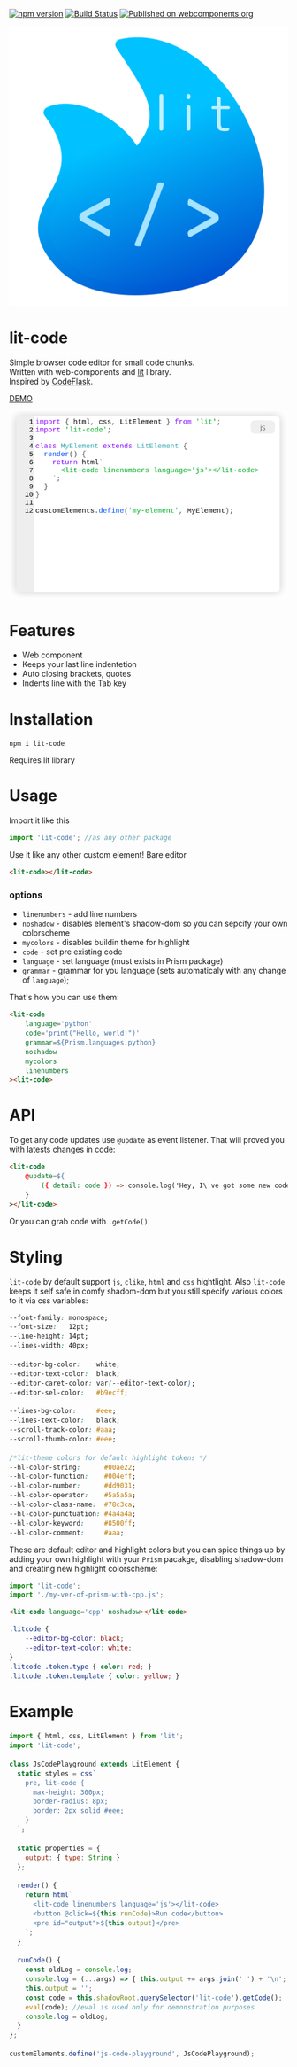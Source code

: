 [![npm version](https://badge.fury.io/js/lit-code.svg)](https://badge.fury.io/js/lit-code)
[![Build Status](https://travis-ci.com/Demiler/lit-code.svg?branch=master)](https://travis-ci.com/Demiler/lit-code)
[![Published on webcomponents.org](https://img.shields.io/badge/webcomponents.org-published-blue.svg)](https://www.webcomponents.org/element/lit-code)

![logo](logo.svg)

# lit-code
Simple browser code editor for small code chunks.  
Written with web-components and [lit](https://lit.dev/) library.  
Inspired by [CodeFlask](https://github.com/kazzkiq/CodeFlask).  

[DEMO](https://lit-code.firebaseapp.com/)

![preview](preview.png)

# Features
+ Web component
+ Keeps your last line indentetion
+ Auto closing brackets, quotes
+ Indents line with the Tab key

# Installation
```
npm i lit-code
```
Requires lit library

# Usage
Import it like this
```js
import 'lit-code'; //as any other package
```
Use it like any other custom element! Bare editor
```html
<lit-code></lit-code>
```

### options
+ `linenumbers` - add line numbers
+ `noshadow` - disables element's shadow-dom so you can sepcify your own colorscheme
+ `mycolors` - disables buildin theme for highlight
+ `code` - set pre existing code
+ `language` - set language (must exists in Prism package)
+ `grammar` - grammar for you language (sets automaticaly with any change of `language`);
 
That's how you can use them:
```html
<lit-code
    language='python'
    code='print("Hello, world!")'
    grammar=${Prism.languages.python}
    noshadow
    mycolors
    linenumbers
><lit-code>
```

# API
To get any code updates use `@update` as event listener. That will proved you with latests changes in code:
```html
<lit-code
    @update=${
        ({ detail: code }) => console.log('Hey, I\'ve got some new code:', code)
    }
></lit-code>
```
Or you can grab code with `.getCode()`

# Styling
`lit-code` by default support `js`, `clike`, `html` and `css` hightlight.
Also `lit-code` keeps it self safe in comfy shadom-dom but you still
specify various colors to it via css variables:
```css
--font-family: monospace;
--font-size:   12pt;
--line-height: 14pt;
--lines-width: 40px;

--editor-bg-color:    white;
--editor-text-color:  black;
--editor-caret-color: var(--editor-text-color);
--editor-sel-color:   #b9ecff;

--lines-bg-color:     #eee;
--lines-text-color:   black;
--scroll-track-color: #aaa;
--scroll-thumb-color: #eee;

/*lit-theme colors for default highlight tokens */
--hl-color-string:      #00ae22;
--hl-color-function:    #004eff;
--hl-color-number:      #dd9031;
--hl-color-operator:    #5a5a5a;
--hl-color-class-name:  #78c3ca;
--hl-color-punctuation: #4a4a4a;
--hl-color-keyword:     #8500ff;
--hl-color-comment:     #aaa;
```

These are default editor and highlight colors but you can spice things up 
by adding your own highlight with your `Prism` pacakge, disabling shadow-dom and
creating new highlight colorscheme:
```js
import 'lit-code';
import './my-ver-of-prism-with-cpp.js';
```
```html
<lit-code language='cpp' noshadow></lit-code>
```
```css
.litcode {
    --editor-bg-color: black;
    --editor-text-color: white;
}
.litcode .token.type { color: red; }
.litcode .token.template { color: yellow; }
```

# Example
```js
import { html, css, LitElement } from 'lit';
import 'lit-code';

class JsCodePlayground extends LitElement {
  static styles = css`
    pre, lit-code {
      max-height: 300px;
      border-radius: 8px;
      border: 2px solid #eee;
    }
  `;

  static properties = {
    output: { type: String }
  };

  render() {
    return html`
      <lit-code linenumbers language='js'></lit-code>
      <button @click=${this.runCode}>Run code</button>
      <pre id="output">${this.output}</pre>
    `;
  }

  runCode() {
    const oldLog = console.log;
    console.log = (...args) => { this.output += args.join(' ') + '\n'; }
    this.output = '';
    const code = this.shadowRoot.querySelector('lit-code').getCode();
    eval(code); //eval is used only for demonstration purposes
    console.log = oldLog;
  }
};

customElements.define('js-code-playground', JsCodePlayground);
```
